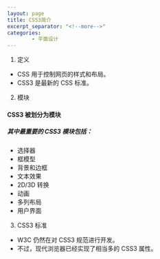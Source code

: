 ```yaml
---
layout: page
title: CSS3简介
excerpt_separator: "<!--more-->"
categories:
        - 平面设计
---
```

1. 定义
- CSS 用于控制网页的样式和布局。
- CSS3 是最新的 CSS 标准。
<!--more-->
2. 模块
#### CSS3 被划分为模块
##### 其中最重要的 CSS3 模块包括：
- 选择器
- 框模型
- 背景和边框
- 文本效果
- 2D/3D 转换
- 动画
- 多列布局
- 用户界面
3. CSS3 标准
- W3C 仍然在对 CSS3 规范进行开发。
- 不过，现代浏览器已经实现了相当多的 CSS3 属性。